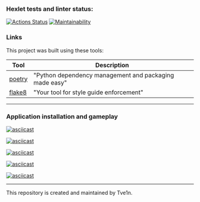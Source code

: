 ### Hexlet tests and linter status:

[![Actions Status](https://github.com/Tve1n/python-project-lvl1/actions/workflows/hexlet-check.yml/badge.svg)](https://github.com/Tve1n/python-project-lvl1/actions)
[![Maintainability](https://api.codeclimate.com/v1/badges/aea5faf39b332c01c7e2/maintainability)](https://codeclimate.com/github/Tve1n/python-project-lvl1/maintainability)

### Links

This project was built using these tools:

| Tool                                             | Description                                             |
|--------------------------------------------------|---------------------------------------------------------|
| [poetry](https://python-poetry.org/)             | "Python dependency management and packaging made easy"  |
| [flake8](https://flake8.pycqa.org/)              | "Your tool for style guide enforcement" |

---

### Application installation and gameplay

[![asciicast](https://asciinema.org/a/4S6Kb6BxtpTIv2bfAKwULOvUH.svg)](https://asciinema.org/a/4S6Kb6BxtpTIv2bfAKwULOvUH)

[![asciicast](https://asciinema.org/a/ZAHgX0u1rsL1nBs2bzSyBwa9p.svg)](https://asciinema.org/a/ZAHgX0u1rsL1nBs2bzSyBwa9p)

[![asciicast](https://asciinema.org/a/zXMicYUjm5BMwMjl6pbyZUcrx.svg)](https://asciinema.org/a/zXMicYUjm5BMwMjl6pbyZUcrx)

[![asciicast](https://asciinema.org/a/IVKRQ1AXn2ephqTmeVhcqNeXL.svg)](https://asciinema.org/a/IVKRQ1AXn2ephqTmeVhcqNeXL)

[![asciicast](https://asciinema.org/a/wPBtcQJH0Xkdf6HHyBSRcNpZv.svg)](https://asciinema.org/a/wPBtcQJH0Xkdf6HHyBSRcNpZv)

---

This repository is created and maintained by Tve1n.
